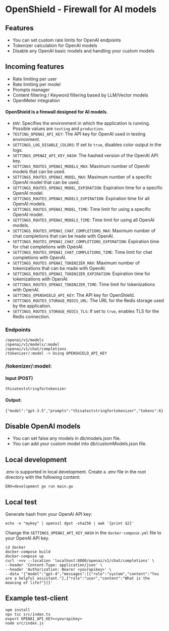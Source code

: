 # OpenShield - Firewall for AI models

## Features
- You can set custom rate limits for OpenAI endpoints
- Tokenizer calculation for OpenAI models
- Disable any OpenAI basic models and handling your custom models

## Incoming features
- Rate limiting per user
- Rate limiting per model
- Prompts manager
- Content filtering / Keyword filtering based by LLM/Vector models
- OpenMeter integration

#### OpenShield is a firewall designed for AI models.

- `ENV`: Specifies the environment in which the application is running. Possible values are `testing` and `production`.
- `TESTING_OPENAI_API_KEY`: The API key for OpenAI used in testing environment.
- `SETTINGS_LOG_DISABLE_COLORS`: If set to `true`, disables color output in the logs.
- `SETTINGS_OPENAI_API_KEY_HASH`: The hashed version of the OpenAI API key.
- `SETTINGS_ROUTES_OPENAI_MODELS_MAX`: Maximum number of OpenAI models that can be used.
- `SETTINGS_ROUTES_OPENAI_MODEL_MAX`: Maximum number of a specific OpenAI model that can be used.
- `SETTINGS_ROUTES_OPENAI_MODEL_EXPIRATION`: Expiration time for a specific OpenAI model.
- `SETTINGS_ROUTES_OPENAI_MODELS_EXPIRATION`: Expiration time for all OpenAI models.
- `SETTINGS_ROUTES_OPENAI_MODEL_TIME`: Time limit for using a specific OpenAI model.
- `SETTINGS_ROUTES_OPENAI_MODELS_TIME`: Time limit for using all OpenAI models.
- `SETTINGS_ROUTES_OPENAI_CHAT_COMPLETIONS_MAX`: Maximum number of chat completions that can be made with OpenAI.
- `SETTINGS_ROUTES_OPENAI_CHAT_COMPLETIONS_EXPIRATION`: Expiration time for chat completions with OpenAI.
- `SETTINGS_ROUTES_OPENAI_CHAT_COMPLETIONS_TIME`: Time limit for chat completions with OpenAI.
- `SETTINGS_ROUTES_OPENAI_TOKENIZER_MAX`: Maximum number of tokenizations that can be made with OpenAI.
- `SETTINGS_ROUTES_OPENAI_TOKENIZER_EXPIRATION`: Expiration time for tokenizations with OpenAI.
- `SETTINGS_ROUTES_OPENAI_TOKENIZER_TIME`: Time limit for tokenizations with OpenAI.
- `SETTINGS_OPENSHIELD_API_KEY`: The API key for OpenShield.
- `SETTINGS_ROUTES_STORAGE_REDIS_URL`: The URL for the Redis storage used by the application.
- `SETTINGS_ROUTES_STORAGE_REDIS_TLS`: If set to `true`, enables TLS for the Redis connection.

### Endpoints
```
/openai/v1/models
/openai/v1/models/:model
/openai/v1/chat/completions
/tokenizer/:model -> Using OPENSHIELD_API_KEY
```
### /tokenizer/:model:
#### Input (POST)
```
thisateststringfortokenizer
```

#### Output:
```
{"model":"gpt-3.5","prompts":"thisateststringfortokenizer","tokens":6}
```

## Disable OpenAI models
- You can set false any models in db/models.json file.
- You can add your custom model into db/customModels.json file.

## Local development
.env is supported in local development. Create a .env file in the root directory with the following content:
```
ENV=development go run main.go
```

## Local test

Generate hash from your OpenAI API key:
```
echo -n "mykey" | openssl dgst -sha256 | awk '{print $2}'
```

Change the `SETTINGS_OPENAI_API_KEY_HASH` in the `docker-compose.yml` file to your OpenAI API key.

```
cd docker
docker-compose build
docker-compose up
curl -vvv --location 'localhost:8080/openai/v1/chat/completions' \                                                                                       
--header 'Content-Type: application/json' \
--header 'Authorization: Bearer <yourapikey>' \
--data '{"model":"gpt-4","messages":[{"role":"system","content":"You are a helpful assistant."},{"role":"user","content":"What is the meaning of life?"}]}'
```

## Example test-client

```
npm install
npx tsc src/index.ts
export OPENAI_API_KEY=<yourapikey>
node src/index.js
```

